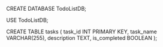 CREATE DATABASE TodoListDB;

USE TodoListDB;

CREATE TABLE tasks (
  task_id INT PRIMARY KEY,
  task_name VARCHAR(255),
  description TEXT,
  is_completed BOOLEAN
);

